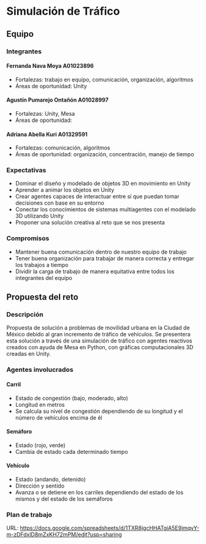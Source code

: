# Simulación de Tráfico

## Equipo
### Integrantes
#### Fernanda Nava Moya A01023896
* Fortalezas: trabajo en equipo, comunicación, organización, algoritmos
* Áreas de oportunidad: Unity
#### Agustín Pumarejo Ontañón A01028997
* Fortalezas: Unity, Mesa
* Áreas de oportunidad: 
#### Adriana Abella Kuri A01329591
* Fortalezas: comunicación, algoritmos
* Áreas de oportunidad: organización, concentración, manejo de tiempo

### Expectativas
* Dominar el diseño y modelado de objetos 3D en movimiento en Unity
* Aprender a animar los objetos en Unity
* Crear agentes capaces de interactuar entre sí que puedan tomar decisiones con base en su entorno
* Conectar los conocimientos de sistemas multiagentes con el modelado 3D utilizando Unity
* Proponer una solución creativa al reto que se nos presenta

### Compromisos
* Mantener buena comunicación dentro de nuestro equipo de trabajo
* Tener buena organización para trabajar de manera correcta y entregar los trabajos a tiempo
* Dividir la carga de trabajo de manera equitativa entre todos los integrantes del equipo

## Propuesta del reto
### Descripción
Propuesta de solución a problemas de movilidad urbana en la Ciudad de México debido al gran incremento de tráfico de vehículos. Se presentera esta solución a través de una simulación de tráfico con agentes reactivos creados con ayuda de Mesa en Python, con gráficas computacionales 3D creadas en Unity.

### Agentes involucrados
#### Carril
* Estado de congestión (bajo, moderado, alto)
* Longitud en metros
* Se calcula su nivel de congestión dependiendo de su longitud y el número de vehículos encima de él
#### Semáforo
* Estado (rojo, verde)
* Cambia de estado cada determinado tiempo
#### Vehículo
* Estado (andando, detenido)
* Dirección y sentido
* Avanza o se detiene en los carriles dependiendo del estado de los mismos y del estado de los semáforos

### Plan de trabajo
URL: https://docs.google.com/spreadsheets/d/1TXR8jgcHHATgiA5E9imqyY-m-zDFdxlD8mZxKH72mPM/edit?usp=sharing
